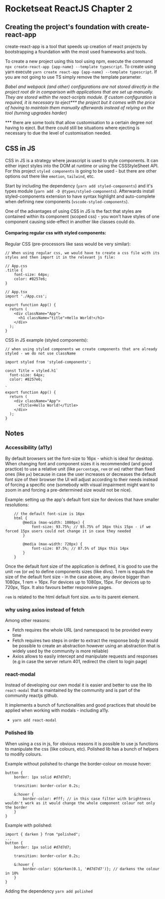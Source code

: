 # Rocketseat ReactJS Chapter 2

## Creating the project's foundation with create-react-app

create-react-app is a tool that speeds up creation of react projects by bootstrapping a foundation with the most used frameworks and tools.

To create a new project using this tool using npm, execute the command `npx create-react-app {app-name} --template typescript`. To create using yarn execute `yarn create react-app {app-name} --template typescript`. If you are not going to use TS simply remove the template parameter.

_Babel and webpack (and other) configurations are not stored directly in the project root dir in comparison with applications that are set up manually. They are stored within the react-scripts module. If custom configuration is required, it is necessary to eject*** the project but it comes with the price of having to maintain them manually afterwards instead of relying on the tool (turning upgrades harder)_

*** there are some tools that allow customisation to a certain degree not having to eject. But there could still be situations where ejecting is necessary to due the level of customisation needed.

## CSS in JS

CSS in JS is a strategy where javascript is used to style components. It can either inject styles into the DOM at runtime or using the CSSStyleSheet API. For this project `styled components` is going to be used - but there are other options out there like `emotion`, `tailwind`, etc.

Start by including the dependency (`yarn add styled-components`) and it's types module (`yarn add -D @types/styled-components`).
Afterwards install styled-components extension to have syntax highlight and auto-complete when defining new components (`vscode-styled-components`).

One of the advantages of using CSS in JS is the fact that styles are contained within its component (scoped css) - you won't have styles of one component causing side-effect in another like classes could do.

#### Comparing regular css with styled components:

Regular CSS (pre-processors like sass would be very similar):

```
// When using regular css, we would have to create a css file with its styles and then import it in the relevant js file:

// App.css
.title {
    font-size: 64px;
    color: #8257e6;
}

// App.tsx
import './App.css';

export function App() {
  return (
    <div className="App">
      <h1 className="title">Hello World!</h1>
    </div>
  );
}

```

CSS in JS example (styled components):

```
// when using styled components we create components that are already styled - we do not use className

import styled from 'styled-components';

const Title = styled.h1`
  font-size: 64px;
  color: #8257e6;
  
`
export function App() {
  return (
    <div className="App">
      <Title>Hello World!</Title>
    </div>
  );
}
```

## Notes

### Accessibility (a11y)

By default browsers set the font-size to 16px - which is ideal for desktop. When changing font and component sizes it is recommended (and good practice) to use a relative unit (like `percentage`, `rem` or `em`) rather than fixed ones (like `px`) because in case the user increases or decreases the default font size of their browser the UI will adjust according to their needs instead of forcing a specific one (somebody with visual impairment might want to zoom in and forcing a pre-determined size would not be nice).

Example: setting up the app's default font size for devices that have smaller resolutions:

```
    // the default font-size is 16px
    html {
        @media (max-width: 1080px) {
            font-size: 93.75%; // 93.75% of 16px this 15px - if we forced 15px users could not change it in case they needed
        }

        @media (max-width: 720px) {
            font-size: 87.5%; // 87.5% of 16px this 14px
        }
    }
```

Once the default font size of the application is defined, it is good to use the unit `rem` (or `em`) to define components sizes (like divs). 1 rem is equals the size of the default font size - in the case above, any device bigger than 1080px, 1 rem = 16px. For devices up to 1080px, 15px. For devices up to 720px, 15px. It also favours better responsive pages.

`rem` is related to the html default font size. `em` to its parent element.



### why using axios instead of fetch

Among other reasons:

- Fetch requires the whole URL (and namespace) to be provided every time
- Fetch requires two steps in order to extract the response body (it would be possible to create an abstraction however using an abstraction that is widely used by the community is more reliable)
- Axios allows to easily intercept and manipulate requests and responses (e.g in case the server return 401, redirect the client to login page)

### react-modal

Instead of developing our own modal it is easier and better to use the lib `react-modal` that is maintained by the community and is part of the community reactjs github.

It implements a bunch of functionalities and good practices that should be applied when working with modals - including a11y.

- `yarn add react-modal`


### Polished lib

When using a css in js, for obvious reasons it is possible to use js functions to manipulate the css (like colours, etc). Polished lib has a bunch of helpers to modify colours.

Example without polished to change the border-colour on mouse hover:

```
button {
    border: 1px solid #d7d7d7;

    transition: border-color 0.2s;
    
    &:hover {
        border-color: #fff; // in this case filter with brightness wouldn't work as it would change the whole component colour not only the border
    }
}
```

Example with polished:

```
import { darken } from "polished";
...
button {
    border: 1px solid #d7d7d7;

    transition: border-color 0.2s;

    &:hover {
        border-color: ${darken(0.1, '#d7d7d7')}; // darkens the colour in 10%
    }
}
```

Adding the dependency `yarn add polished`